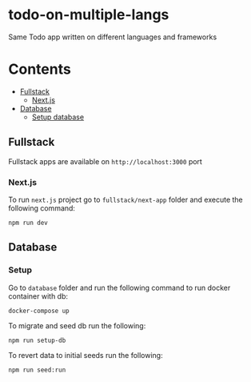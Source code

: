 # todo-on-multiple-langs
Same Todo app written on different languages and frameworks

# Contents
- [Fullstack](#fullstack)
    - [Next.js](#nextjs)
 - [Database](#database)
   - [Setup database](#setup-database)

## Fullstack
Fullstack apps are available on `http://localhost:3000` port

### Next.js
To run `next.js` project go to `fullstack/next-app` folder and execute the following command:
```
npm run dev
```

## Database

### Setup
Go to `database` folder and run the following command to run docker container with db:
```
docker-compose up
```
To migrate and seed db run the following:
```
npm run setup-db
```
To revert data to initial seeds run the following:
```
npm run seed:run
```


